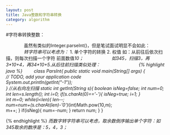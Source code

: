 ```yaml
---
layout: post
title: Java整数和字符串转换
category: algorithm
---
```

#字符串转换整数：

　　　　虽然有类似的Integer.parseInt()，但是笔试面试明显不会如此：
　　　　*转字符串可以考虑为：*
             1. 单个字符的转换
             2. 权值
    如：从前往后依次扫描，则每次扫描一个字符  前面数值*10；
　　　　　　如345，扫描3，再3\*10+4，再34\*10+5.从后往前扫描类似处理：
　　　　　　
　　{% highlight java %}
　　
  class ParsInt{
        public static void main(String[] args) {        
        // TODO, add your application code           
        System.out.println(getInt("-1"));                
    }
        //从右向左扫描
        static int getInt(String  s){
            boolean isNeg=false;
            int num=0;
            int len=s.length();
            int i=0;
            if(s.charAt(0)=='-'){
                isNeg=true;
                i=1;
            }    
            int m=0;
            while(i<len){
                len--;        
                num=num+(s.charAt(len)-'0')*(int)Math.pow(10,m);                
                m++;
            }
            if(isNeg){
            num=-num;
            }
            return num;
        } 
}

{% endhighlight %}
*而数字转字符串可以考虑，取余数倒序输出单个字符：如345取余的数序是：5，4，3；*



